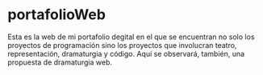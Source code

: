 # portafolioWeb
Esta es la web de mi portafolio degital en el que se encuentran no solo los proyectos de programación sino los proyectos que involucran teatro, representación, 
dramaturgia y código. Aquí se observará, también, una propuesta de dramaturgia web. 
